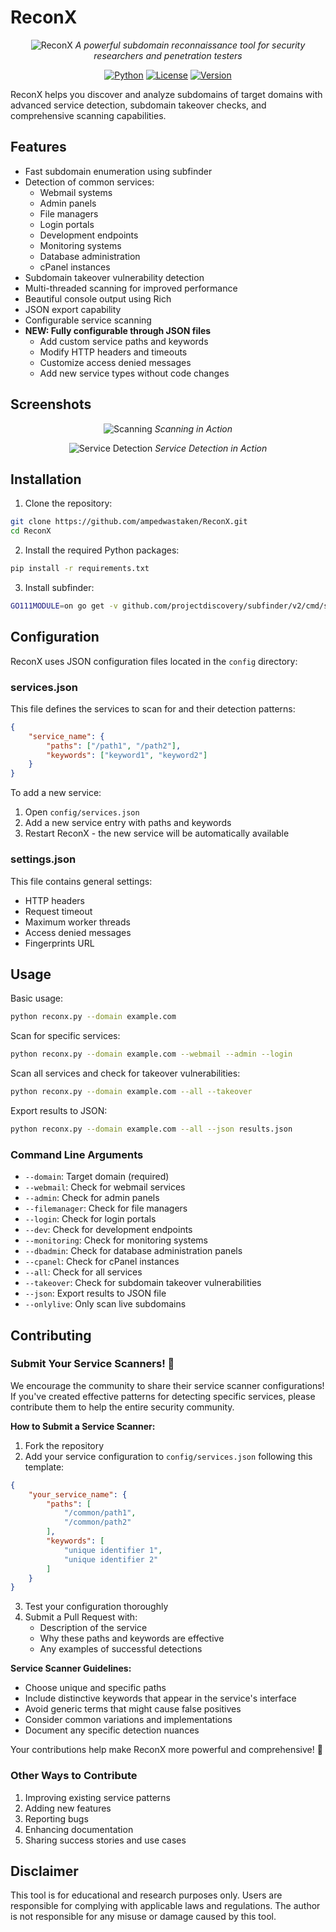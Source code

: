 # ReconX

<div align="center">

![ReconX](https://github.com/AmpedWasTaken/ReconX/blob/main/images/logo.png)
*A powerful subdomain reconnaissance tool for security researchers and penetration testers*

[![Python](https://img.shields.io/badge/python-3.6+-blue.svg)](https://www.python.org/downloads/)
[![License](https://img.shields.io/badge/license-MIT-green.svg)](LICENSE)
[![Version](https://img.shields.io/badge/version-1.0.0-blue.svg)](https://github.com/ampedwastaken/ReconX/releases)

</div>

ReconX helps you discover and analyze subdomains of target domains with advanced service detection, subdomain takeover checks, and comprehensive scanning capabilities.

## Features

- Fast subdomain enumeration using subfinder
- Detection of common services:
  - Webmail systems
  - Admin panels
  - File managers
  - Login portals
  - Development endpoints
  - Monitoring systems
  - Database administration
  - cPanel instances
- Subdomain takeover vulnerability detection
- Multi-threaded scanning for improved performance
- Beautiful console output using Rich
- JSON export capability
- Configurable service scanning
- **NEW: Fully configurable through JSON files**
  - Add custom service paths and keywords
  - Modify HTTP headers and timeouts
  - Customize access denied messages
  - Add new service types without code changes

## Screenshots

<div align="center">

<!-- scanning -->

![Scanning](https://github.com/AmpedWasTaken/ReconX/blob/main/images/scanning.png)
*Scanning in Action*

<!-- service detection -->

![Service Detection](https://github.com/AmpedWasTaken/ReconX/blob/main/images/service_detection.png)
*Service Detection in Action*

</div>

## Installation

1. Clone the repository:
```bash
git clone https://github.com/ampedwastaken/ReconX.git
cd ReconX
```

2. Install the required Python packages:
```bash
pip install -r requirements.txt
```

3. Install subfinder:
```bash
GO111MODULE=on go get -v github.com/projectdiscovery/subfinder/v2/cmd/subfinder
```

## Configuration

ReconX uses JSON configuration files located in the `config` directory:

### services.json
This file defines the services to scan for and their detection patterns:
```json
{
    "service_name": {
        "paths": ["/path1", "/path2"],
        "keywords": ["keyword1", "keyword2"]
    }
}
```

To add a new service:
1. Open `config/services.json`
2. Add a new service entry with paths and keywords
3. Restart ReconX - the new service will be automatically available

### settings.json
This file contains general settings:
- HTTP headers
- Request timeout
- Maximum worker threads
- Access denied messages
- Fingerprints URL

## Usage

Basic usage:
```bash
python reconx.py --domain example.com
```

Scan for specific services:
```bash
python reconx.py --domain example.com --webmail --admin --login
```

Scan all services and check for takeover vulnerabilities:
```bash
python reconx.py --domain example.com --all --takeover
```

Export results to JSON:
```bash
python reconx.py --domain example.com --all --json results.json
```

### Command Line Arguments

- `--domain`: Target domain (required)
- `--webmail`: Check for webmail services
- `--admin`: Check for admin panels
- `--filemanager`: Check for file managers
- `--login`: Check for login portals
- `--dev`: Check for development endpoints
- `--monitoring`: Check for monitoring systems
- `--dbadmin`: Check for database administration panels
- `--cpanel`: Check for cPanel instances
- `--all`: Check for all services
- `--takeover`: Check for subdomain takeover vulnerabilities
- `--json`: Export results to JSON file
- `--onlylive`: Only scan live subdomains

## Contributing

### Submit Your Service Scanners! 🚀

We encourage the community to share their service scanner configurations! If you've created effective patterns for detecting specific services, please contribute them to help the entire security community.

**How to Submit a Service Scanner:**

1. Fork the repository
2. Add your service configuration to `config/services.json` following this template:
```json
{
    "your_service_name": {
        "paths": [
            "/common/path1",
            "/common/path2"
        ],
        "keywords": [
            "unique identifier 1",
            "unique identifier 2"
        ]
    }
}
```
3. Test your configuration thoroughly
4. Submit a Pull Request with:
   - Description of the service
   - Why these paths and keywords are effective
   - Any examples of successful detections

**Service Scanner Guidelines:**
- Choose unique and specific paths
- Include distinctive keywords that appear in the service's interface
- Avoid generic terms that might cause false positives
- Consider common variations and implementations
- Document any specific detection nuances

Your contributions help make ReconX more powerful and comprehensive! 💪

### Other Ways to Contribute

1. Improving existing service patterns
2. Adding new features
3. Reporting bugs
4. Enhancing documentation
5. Sharing success stories and use cases

## Disclaimer

This tool is for educational and research purposes only. Users are responsible for complying with applicable laws and regulations. The author is not responsible for any misuse or damage caused by this tool. 